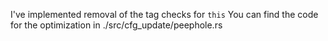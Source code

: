 I've implemented removal of the tag checks for `this`
You can find the code for the optimization in ./src/cfg_update/peephole.rs